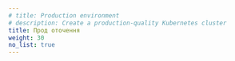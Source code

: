 ```yaml
---
# title: Production environment
# description: Create a production-quality Kubernetes cluster
title: Прод оточення
weight: 30
no_list: true
---
```

